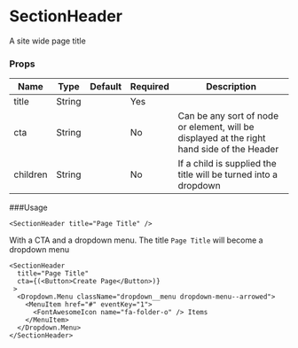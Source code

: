 # SectionHeader
A site wide page title

### Props

| Name                | Type          | Default   | Required | Description                                                                                |
| ------------------- |-------------- | --------- | -------- |------------------------------------------------------------------------------------------- |
| title               | String        |           | Yes      |                                                                                            |
| cta                 | String        |           | No       | Can be any sort of node or element, will be displayed at the right hand side of the Header |
| children            | String        |           | No       | If a child is supplied the title will be turned into a dropdown                            |
###Usage
```
<SectionHeader title="Page Title" />
```

With a CTA and a dropdown menu. The title `Page Title` will become a dropdown menu
```
<SectionHeader 
  title="Page Title"
  cta={(<Button>Create Page</Button>)}
 >
  <Dropdown.Menu className="dropdown__menu dropdown-menu--arrowed">
    <MenuItem href="#" eventKey="1">
      <FontAwesomeIcon name="fa-folder-o" /> Items
    </MenuItem>
  </Dropdown.Menu>
</SectionHeader>
```
